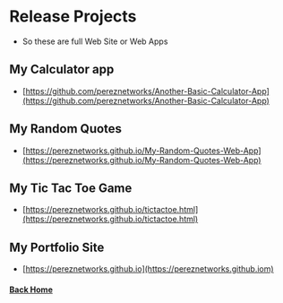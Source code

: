 # Release Projects

  - So these are full Web Site or Web Apps

## My Calculator app
- [https://github.com/pereznetworks/Another-Basic-Calculator-App](https://github.com/pereznetworks/Another-Basic-Calculator-App)

## My Random Quotes
- [https://pereznetworks.github.io/My-Random-Quotes-Web-App](https://pereznetworks.github.io/My-Random-Quotes-Web-App)


## My Tic Tac Toe Game
- [https://pereznetworks.github.io/tictactoe.html](https://pereznetworks.github.io/tictactoe.html)


## My Portfolio Site
- [https://pereznetworks.github.io](https://pereznetworks.github.iom)


#### [Back Home](README.md)
